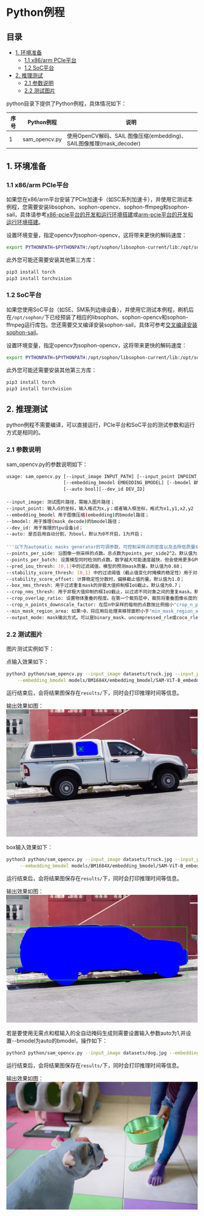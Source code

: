 # Python例程

## 目录

* [1. 环境准备](#1-环境准备)
    * [1.1 x86/arm PCIe平台](#11-x86arm-pcie平台)
    * [1.2 SoC平台](#12-soc平台)
* [2. 推理测试](#2-推理测试)
    * [2.1 参数说明](#21-参数说明)
    * [2.2 测试图片](#22-测试图片)

python目录下提供了Python例程，具体情况如下：

| 序号 |  Python例程      | 说明                                                                 |
| ---- | ---------------- | -------------------------------------------------------------------- |
| 1    | sam_opencv.py    | 使用OpenCV解码、SAIL 图像压缩(embedding)、SAIL图像推理(mask_decoder) |

## 1. 环境准备
### 1.1 x86/arm PCIe平台

如果您在x86/arm平台安装了PCIe加速卡（如SC系列加速卡），并使用它测试本例程，您需要安装libsophon、sophon-opencv、sophon-ffmpeg和sophon-sail，具体请参考[x86-pcie平台的开发和运行环境搭建](../../../docs/Environment_Install_Guide.md#3-x86-pcie平台的开发和运行环境搭建)或[arm-pcie平台的开发和运行环境搭建](../../../docs/Environment_Install_Guide.md#5-arm-pcie平台的开发和运行环境搭建)。

设置环境变量，指定opencv为sophon-opencv，这将带来更快的解码速度：
```bash
export PYTHONPATH=$PYTHONPATH:/opt/sophon/libsophon-current/lib:/opt/sophon/sophon-opencv-latest/opencv-python/
```

此外您可能还需要安装其他第三方库：
```bash
pip3 install torch
pip3 install torchvision
```

### 1.2 SoC平台

如果您使用SoC平台（如SE、SM系列边缘设备），并使用它测试本例程，刷机后在`/opt/sophon/`下已经预装了相应的libsophon、sophon-opencv和sophon-ffmpeg运行库包。您还需要交叉编译安装sophon-sail，具体可参考[交叉编译安装sophon-sail](../../../docs/Environment_Install_Guide.md#42-交叉编译安装sophon-sail)。

设置环境变量，指定opencv为sophon-opencv，这将带来更快的解码速度：
```bash
export PYTHONPATH=$PYTHONPATH:/opt/sophon/libsophon-current/lib:/opt/sophon/sophon-opencv-latest/opencv-python/
```

此外您可能还需要安装其他第三方库：
```bash
pip3 install torch
pip3 install torchvision
```

## 2. 推理测试
python例程不需要编译，可以直接运行，PCIe平台和SoC平台的测试参数和运行方式是相同的。
### 2.1 参数说明
sam_opencv.py的参数说明如下：
```bash
usage: sam_opencv.py [--input_image INPUT_PATH] [--input_point INPOINT_POINT]
                     [--embedding_bmodel EMBEDDING_BMODEL] [--bmodel BMODEL] 
                     [--auto bool][--dev_id DEV_ID]
                        
--input_image: 测试图片路径，需输入图片路径；
--input_point: 输入点的坐标，输入格式为x,y；或者输入框坐标，格式为x1,y1,x2,y2
--embedding_bmodel 用于图像压缩(embedding)的bmodel路径；
--bmodel: 用于推理(mask_decode)的bmodel路径；
--dev_id: 用于推理的tpu设备id；
--auto: 是否启用自动分割，为bool，默认为0不开启，1为开启；

'''以下为automatic masks generator的可调参数，可控制采样点的密度以及去除低质量或重复mask的阈值'''
--points_per_side: 沿图像一侧采样的点数。总点数为points_per_side2^2。默认值为32；
--points_per_batch: 设置模型同时检测的点数。数字越大可能速度越快，但会使用更多GPU内存。默认值为64；
--pred_iou_thresh: [0,1]中的过滤阈值，模型的预测mask质量。默认值为0.88；
--stability_score_thresh: [0,1] 中的过滤阈值（截止值变化时掩模的稳定性）用于对模型的mask预测进行二值化。默认值为0.95；
--stability_score_offset: 计算稳定性分数时，偏移截止值的量。默认值为1.0；
--box_nms_thresh: 用于过滤重复mask的非极大值抑制框IoU截止。默认值为0.7；
--crop_nms_thresh: 用于非极大值抑制的框IoU截止，以过滤不同对象之间的重复mask。默认值为0.7；
--crop_overlap_ratio: 设置物体重叠的程度。在第一个裁剪层中，裁剪将重叠图像长度的这一部分。物体较多的后几层会缩小这种重叠。默认值为512 / 1500；
--crop_n_points_downscale_factor: 在层n中采样的每侧的点数按比例缩小"crop_n_points_downscale_factorn"^n。默认值为1；
--min_mask_region_area: 如果>0，将应用后处理来移除面积小于"min_mask_region_area"的mask来中断开连接的区域和孔。需要opencv。默认为0；
--output_mode: mask输出方式。可以是binary_mask、uncompressed_rle或coco_rle ，coco_rle需要pycocotools。对于大分辨率，binary_mask可能会消耗大量内存。默认为'binary_mask'；
```
### 2.2 测试图片
图片测试实例如下：

点输入效果如下：
```bash
python3 python/sam_opencv.py --input_image datasets/truck.jpg --input_point 700,375 \
    --embedding_bmodel models/BM1684X/embedding_bmodel/SAM-ViT-B_embedding_fp16_1b.bmodel --bmodel models/BM1684X/decode_bmodel/SAM-ViT-B_decoder_fp16_1b.bmodel  --dev_id 0 
```
运行结束后，会将结果图保存在`results/`下，同时会打印推理时间等信息。

输出效果如图：
![](../docs/result.jpg)

box输入效果如下：
```bash
python3 python/sam_opencv.py --input_image datasets/truck.jpg --input_point 100,300,1700,800 \
     --embedding_bmodel models/BM1684X/embedding_bmodel/SAM-ViT-B_embedding_fp16_1b.bmodel --bmodel models/BM1684X/decode_bmodel/SAM-ViT-B_decoder_fp16_1b.bmodel --dev_id 0 
```
运行结束后，会将结果图保存在`results/`下，同时会打印推理时间等信息。

输出效果如图：
![](../docs/result_box.jpg)

若是要使用无需点和框输入的全自动掩码生成则需要设置输入参数auto为1,并设置--bmodel为auto的bmodel，操作如下：
```bash
python3 python/sam_opencv.py --input_image datasets/dog.jpg --embedding_bmodel models/BM1684X/embedding_bmodel/SAM-ViT-B_embedding_fp16_1b.bmodel --bmodel models/BM1684X/decode_bmodel/SAM-ViT-B_auto_decoder_fp32_1b.bmodel --dev_id 0 --auto 1 --pred_iou_thresh 0.86
```
运行结束后，会将结果图保存在`results/`下，同时会打印推理时间等信息。

输出效果如图：
![](../docs/result_auto.jpg)
